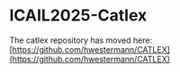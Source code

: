 # ICAIL2025-Catlex

The catlex repository has moved here: [https://github.com/hwestermann/CATLEX](https://github.com/hwestermann/CATLEX)
